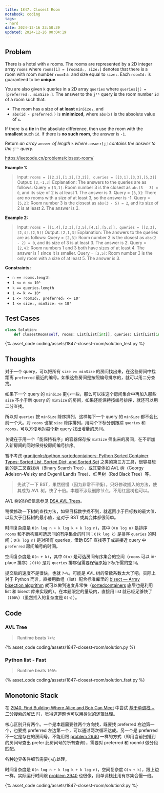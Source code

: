 ```yaml
---
title: 1847. Closest Room
notebook: coding
tags:
- hard
date: 2024-12-16 23:50:39
updated: 2024-12-26 00:04:19
---
```

## Problem

There is a hotel with `n` rooms. The rooms are represented by a 2D integer array `rooms` where `rooms[i] = [roomIdᵢ, sizeᵢ]` denotes that there is a room with room number `roomIdᵢ` and size equal to `sizeᵢ`. Each `roomIdᵢ` is guaranteed to be **unique**.

You are also given `k` queries in a 2D array `queries` where `queries[j] = [preferredⱼ, minSizeⱼ]`. The answer to the `jᵗʰ` query is the room number `id` of a room such that:

- The room has a size of **at least** `minSizeⱼ`, and
- `abs(id - preferredⱼ)` is **minimized**, where `abs(x)` is the absolute value of `x`.

If there is a **tie** in the absolute difference, then use the room with the **smallest** such `id`. If there is **no such room**, the answer is `-1`.

Return _an array_ `answer` _of length_ `k` _where_ `answer[j]` _contains the answer to the_ `jᵗʰ` _query_.

<https://leetcode.cn/problems/closest-room/>

**Example 1:**

> Input: `rooms = [[2,2],[1,2],[3,2]], queries = [[3,1],[3,3],[5,2]]`
> Output: `[3,-1,3]`
> Explanation: The answers to the queries are as follows:
> Query = `[3,1]`: Room number 3 is the closest as `abs(3 - 3) = 0`, and its size of 2 is at least 1. The answer is 3.
> Query = `[3,3]`: There are no rooms with a size of at least 3, so the answer is -1.
> Query = `[5,2]`: Room number 3 is the closest as `abs(3 - 5) = 2`, and its size of 2 is at least 2. The answer is 3.

**Example 2:**

> Input: `rooms = [[1,4],[2,3],[3,5],[4,1],[5,2]], queries = [[2,3],[2,4],[2,5]]`
> Output: `[2,1,3]`
> Explanation: The answers to the queries are as follows:
> Query = `[2,3]`: Room number 2 is the closest as `abs(2 - 2) = 0`, and its size of 3 is at least 3. The answer is 2.
> Query = `[2,4]`: Room numbers 1 and 3 both have sizes of at least 4. The answer is 1 since it is smaller.
> Query = `[2,5]`: Room number 3 is the only room with a size of at least 5. The answer is 3.

**Constraints:**

- `n == rooms.length`
- `1 <= n <= 10⁵`
- `k == queries.length`
- `1 <= k <= 10⁴`
- `1 <= roomIdᵢ, preferredⱼ <= 10⁷`
- `1 <= sizeᵢ, minSizeⱼ <= 10⁷`

## Test Cases

``` python
class Solution:
    def closestRoom(self, rooms: List[List[int]], queries: List[List[int]]) -> List[int]:
```

{% asset_code coding/assets/1847-closest-room/solution_test.py %}

## Thoughts

对于一个 query，可以把所有 `size >= minSize` 的房间找出来，在这些房间中找距离 `preferred` 最近的编号。如果这些房间是按照编号排序的，就可以用二分查找。

如果下一个 query 的 `minSize` 更小一些，那么可以往这个房间集合中再加入那些 `size` 不小于新 query 的 `minSize` 的房间，如果还能保持按编号排序，就还可以用二分查找。

所以对 `queries` 按 `minSize` 降序排列，这样每下一个 query 的 `minSize` 都不会比前一个大。对 `rooms` 也按 `size` 降序排列，用两个下标分别跟踪 `queries` 和 `rooms`，可以方便地对每个新 query 找出增量的房间。

关键在于用一个「能保持有序」的容器保存按 `minSize` 筛出来的房间，在不断加入新房间的同时保持按房间编号排序。

暂不考虑 [grantjenks/python-sortedcontainers: Python Sorted Container Types: Sorted List, Sorted Dict, and Sorted Set](https://github.com/grantjenks/python-sortedcontainers) 之类的第三方工具，很容易想到的是二叉查找树（Binary Search Tree），或其变体如 AVL 树（Georgy **A**delson-**V**elsky and Evgenii **L**andis Tree）、红黑树（Red Black Tree）等。

> 先试了一下 BST，果然很慢（因为非常不平衡）。只好修改插入的方法，使其成为 AVL 树，快了十倍。本题不涉及删除节点，不用红黑树也可以。

AVL 树的详细信息参见 [DSA AVL Trees](https://www.w3schools.com/dsa/dsa_data_avltrees.php)。

稍微修改一下树的查找方法，如果目标数字找不到，就返回小于目标数的最大值、以及大于目标树的最小值，这对于 BST 或其变体都很简单。

时间复杂度是 `O(n log n + k log k + k log n)`，其中 `O(n log n)` 是排序 `rooms` 和不断构建可选房间的有序集合的时间；`O(k log k)` 是排序 `queries` 的时间；`O(k log n)` 是对所有 queries，借助 BST 查找等于或最接近 query 中 `preferred` 房间编号的时间。

空间复杂度是 `O(n + k)`，其中 `O(n)` 是可选房间有序集合的空间（`rooms` 可以 in-place 排序）；`O(k)` 是对 `queries` 排序但需要保留原始下标所需的空间。

提交后的速度不是很快，也就 `7+%`。可能是 AVL 树的常数系数太大了吧。实际上对于 Python 而言，直接用数组（list）配合标准库里的 [bisect — Array bisection algorithm](https://docs.python.org/3/library/bisect.html) 就可以做到速度非常快（[sortedcontainers](https://github.com/grantjenks/python-sortedcontainers) 底层也是利用 list 和 bisect 库来实现的）。在本题限定的量级内，直接用 list 就已经足够快了（`100%`）（虽然插入的复杂度是 `O(n)`）。

## Code

### AVL Tree

> Runtime beats `7+%`:

{% asset_code coding/assets/1847-closest-room/solution.py %}

### Python list - Fast

> Runtime beats `100%`:

{% asset_code coding/assets/1847-closest-room/solution_fast.py %}

## Monotonic Stack

在 [2940. Find Building Where Alice and Bob Can Meet](2940-find-building-where-alice-and-bob-can-meet) 中尝试 [基于单调栈 + 二分搜索的解法](2940-find-building-where-alice-and-bob-can-meet#Monotonic-Stack) 时，觉得这道题也可以用类似的逻辑处理。

核心区别只有两个。一个是本题需要往两个方向找，既要找 preferred 右边第一个，也要找 preferred 左边第一个，可以通过两次循环达成。另一个是 preferred 不一定是存在的房间号，不能用跟 [problem 2940](2940-find-building-where-alice-and-bob-can-meet#Monotonic-Stack) 一样的方式（即用当前扫描到的房间号查出 prefer 此房间号的所有查询），需要对 preferred 和 roomId 做分段匹配。

各种边界条件细节需要小心处理。

时间复杂度是 `O(n log n + k log k + k log n)`，空间复杂度 `O(n + k)`，跟上边一样。实际运行时间跟 [problem 2940](2940-find-building-where-alice-and-bob-can-meet) 也很像，用单调栈比用有序集合慢一倍。

{% asset_code coding/assets/1847-closest-room/solution3.py %}
